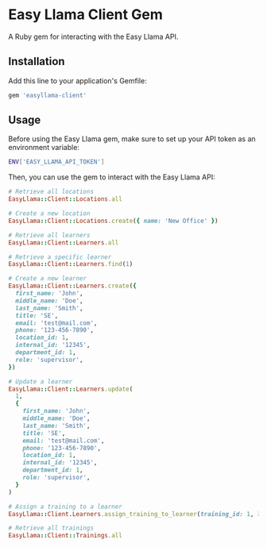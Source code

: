 # Easy Llama Client Gem

A Ruby gem for interacting with the Easy Llama API.

## Installation

Add this line to your application's Gemfile:

```ruby
gem 'easyllama-client'
```

## Usage

Before using the Easy Llama gem, make sure to set up your API token as an environment variable:

```bash
ENV['EASY_LLAMA_API_TOKEN']
```

Then, you can use the gem to interact with the Easy Llama API:

```ruby
# Retrieve all locations
EasyLlama::Client::Locations.all

# Create a new location
EasyLlama::Client::Locations.create({ name: 'New Office' })

# Retrieve all learners
EasyLlama::Client::Learners.all

# Retrieve a specific learner
EasyLlama::Client::Learners.find(1)

# Create a new learner
EasyLlama::Client::Learners.create({
  first_name: 'John',
  middle_name: 'Doe',
  last_name: 'Smith',
  title: 'SE',
  email: 'test@mail.com',
  phone: '123-456-7890',
  location_id: 1,
  internal_id: '12345',
  department_id: 1,
  role: 'supervisor',
})

# Update a learner
EasyLlama::Client::Learners.update(
  1,
  {
    first_name: 'John',
    middle_name: 'Doe',
    last_name: 'Smith',
    title: 'SE',
    email: 'test@mail.com',
    phone: '123-456-7890',
    location_id: 1,
    internal_id: '12345',
    department_id: 1,
    role: 'supervisor',
  }
)

# Assign a training to a learner
EasyLlama::Client.Learners.assign_training_to_learner(training_id: 1, learner_id: 1)

# Retrieve all trainings
EasyLlama::Client::Trainings.all
```
